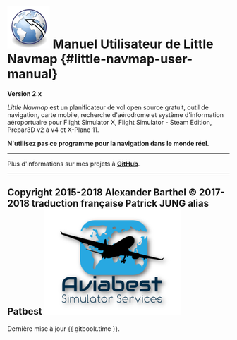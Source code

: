 # ![Little Navmap](../images/littlenavmap.svg "Little Navmap") Manuel Utilisateur de Little Navmap {#little-navmap-user-manual}

**Version 2.x**

_Little Navmap_ est un planificateur de vol open source gratuit, outil de navigation, carte mobile, recherche d'aérodrome et système d'information aéroportuaire pour Flight Simulator X, Flight Simulator - Steam Edition, Prepar3D v2 à v4 et X-Plane 11.

**N'utilisez pas ce programme pour la navigation dans le monde réel.**

---

Plus d'informations sur mes projets à [**GitHub**](https://albar965.github.io).

---

Copyright 2015-2018 Alexander Barthel
© 2017-2018 traduction française Patrick JUNG alias Patbest 
![Aviabest](../images/aviabest.png)
---

Dernière mise à jour {{ gitbook.time }}.



